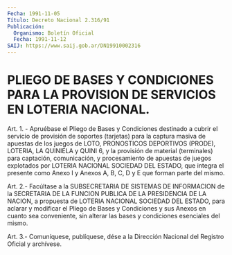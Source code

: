 ```yaml
---
Fecha: 1991-11-05
Título: Decreto Nacional 2.316/91
Publicación:
  Organismo: Boletín Oficial
  Fecha: 1991-11-12
SAIJ: https://www.saij.gob.ar/DN19910002316
---
```

# PLIEGO DE BASES Y CONDICIONES PARA LA PROVISION DE SERVICIOS EN LOTERIA NACIONAL.

<a id="1"></a>
Art. 1. - Apruébase el Pliego de Bases y Condiciones destinado a cubrir  el  servicio  de provisión de soportes (tarjetas) para la captura masiva de apuestas  de  los  juegos  de  LOTO,  PRONOSTICOS DEPORTIVOS (PRODE), LOTERIA, LA QUINIELA y QUINI 6, y la  provisión de    material    (terminales)   para  captación,  comunicación,  y procesamiento  de  apuestas  de  juegos    explotados  por  LOTERIA NACIONAL SOCIEDAD DEL ESTADO, que integra el  presente como Anexo I y Anexos A, B, C, D y E que forman parte del mismo.

<a id="2"></a>
Art. 2.- Facúltase a la SUBSECRETARIA DE SISTEMAS DE INFORMACION    de  la  SECRETARIA  DE  LA  FUNCION  PUBLICA  DE  LA PRESIDENCIA DE LA  NACION, a propuesta de LOTERIA NACIONAL SOCIEDAD DEL  ESTADO,  para  aclarar  y  modificar  el  Pliego  de  Bases  y Condiciones y sus Anexos  en  cuanto  sea  conveniente, sin alterar las bases y condiciones esenciales del mismo.

<a id="3"></a>
Art. 3.- Comuníquese, publíquese, dése a la Dirección Nacional del Registro Oficial y archívese.